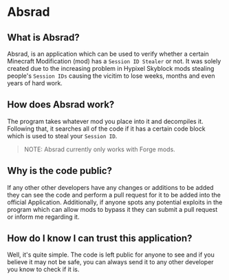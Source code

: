 # Absrad


## What is Absrad?
Absrad, is an application which can be used to verify whether a certain Minecraft Modification (mod) has a `Session ID Stealer` or not. It was solely created due to the increasing problem in Hypixel Skyblock mods stealing people's `Session IDs` causing the vicitim to lose weeks, months and even years of hard work.

## How does Absrad work?
The program takes whatever mod you place into it and decompiles it. Following that, it searches all of the code if it has a certain code block which is used to steal your `Session ID`.

> NOTE: Absrad currently only works with Forge mods.

## Why is the code public?
If any other other developers have any changes or additions to be added they can see the code and perform a pull request for it to be added into the official Application. Additionally, if anyone spots any potential exploits in the program which can allow mods to bypass it they can submit a pull request or inform me regarding it.

## How do I know I can trust this application?
Well, it's quite simple. The code is left public for anyone to see and if you believe it may not be safe, you can always send it to any other developer you know to check if it is.
